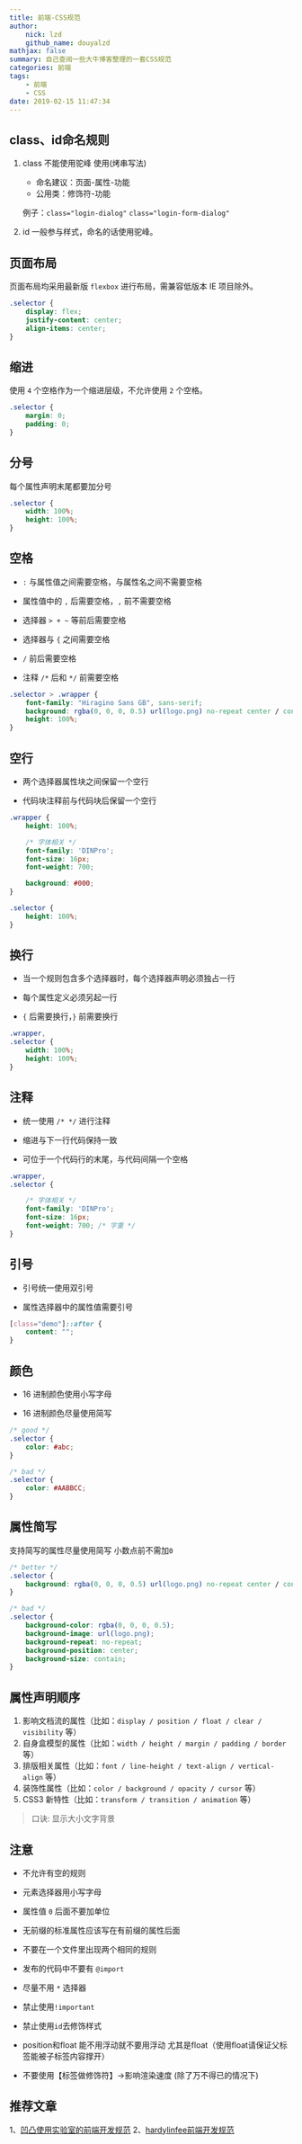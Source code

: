 ```yaml
---
title: 前端-CSS规范
author:
    nick: lzd
    github_name: douyalzd
mathjax: false
summary: 自己查阅一些大牛博客整理的一套CSS规范
categories: 前端
tags:
    - 前端
    - CSS
date: 2019-02-15 11:47:34
---
```


## class、id命名规则

1. class 不能使用驼峰 使用(烤串写法) 
	- 命名建议：页面-属性-功能
	- 公用类：修饰符-功能

	例子：`class="login-dialog"`  `class="login-form-dialog"`
	
	
2. id 一般参与样式，命名的话使用驼峰。

## 页面布局

页面布局均采用最新版 `flexbox` 进行布局，需兼容低版本 IE 项目除外。

```css
.selector {
    display: flex;
    justify-content: center;
    align-items: center;
}
```

## 缩进

使用 `4` 个空格作为一个缩进层级，不允许使用 `2` 个空格。

```css
.selector {
    margin: 0;
    padding: 0;
}
```

## 分号

每个属性声明末尾都要加分号

```css
.selector {
    width: 100%;
    height: 100%;
}
```

## 空格

* `:` 与属性值之间需要空格，与属性名之间不需要空格

* 属性值中的 `,` 后需要空格，`,` 前不需要空格

* 选择器 `> + ~` 等前后需要空格

* 选择器与 `{` 之间需要空格

* `/` 前后需要空格

* 注释 `/*` 后和 `*/` 前需要空格

```css
.selector > .wrapper {
    font-family: "Hiragino Sans GB", sans-serif;
    background: rgba(0, 0, 0, 0.5) url(logo.png) no-repeat center / contain;
    height: 100%;
}
```

## 空行

* 两个选择器属性块之间保留一个空行

* 代码块注释前与代码块后保留一个空行

```css
.wrapper {
    height: 100%;

    /* 字体相关 */
    font-family: 'DINPro';
    font-size: 16px;
    font-weight: 700;

    background: #000;
}

.selector {
    height: 100%;
}
```

## 换行

* 当一个规则包含多个选择器时，每个选择器声明必须独占一行

* 每个属性定义必须另起一行

* `{` 后需要换行，`}` 前需要换行

```css
.wrapper,
.selector {
    width: 100%;
    height: 100%;
}
```

## 注释

* 统一使用 `/* */` 进行注释

* 缩进与下一行代码保持一致

* 可位于一个代码行的末尾，与代码间隔一个空格

```css
.wrapper,
.selector {

    /* 字体相关 */
    font-family: 'DINPro';
    font-size: 16px;
    font-weight: 700; /* 字重 */
}
```

## 引号

* 引号统一使用双引号

* 属性选择器中的属性值需要引号

```css
[class="demo"]::after {
    content: "";
}
```


## 颜色

* 16 进制颜色使用小写字母

* 16 进制颜色尽量使用简写

```css
/* good */
.selector {
    color: #abc;
}

/* bad */
.selector {
    color: #AABBCC;
}
```

## 属性简写

支持简写的属性尽量使用简写
小数点前不需加`0`
```css
/* better */
.selector {
    background: rgba(0, 0, 0, 0.5) url(logo.png) no-repeat center / contain;
}

/* bad */
.selector {
    background-color: rgba(0, 0, 0, 0.5);
    background-image: url(logo.png);
    background-repeat: no-repeat;
    background-position: center;
    background-size: contain;
}
```

## 属性声明顺序

1. 影响文档流的属性（比如：`display / position / float / clear / visibility` 等）
2. 自身盒模型的属性（比如：`width / height / margin / padding / border` 等）
3. 排版相关属性（比如：`font / line-height / text-align / vertical-align` 等）
4. 装饰性属性（比如：`color / background / opacity / cursor` 等） 
5. CSS3 新特性（比如：`transform / transition / animation` 等）
> 口诀: 显示大小文字背景


## 注意

* 不允许有空的规则

* 元素选择器用小写字母

* 属性值 `0` 后面不要加单位

* 无前缀的标准属性应该写在有前缀的属性后面

* 不要在一个文件里出现两个相同的规则

* 发布的代码中不要有 `@import`

* 尽量不用 `*` 选择器

* 禁止使用`!important`

* 禁止使用`id`去修饰样式

* position和float 能不用浮动就不要用浮动 尤其是float（使用float请保证父标签能被子标签内容撑开）

* 不要使用【标签做修饰符】->影响渲染速度 (除了万不得已的情况下)

## 推荐文章
1、[凹凸使用实验室的前端开发规范](https://guide.aotu.io/docs/)
2、[hardylinfee前端开发规范](https://github.com/hardylinfee/styleguide)